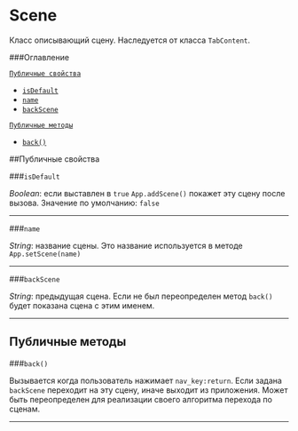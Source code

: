 # Scene

Класс описывающий сцену. Наследуется от класса `TabContent`.

###Оглавление


<a href="#Публичные-свойства">`Публичные свойства`</a>
* <a href="#isdefault">`isDefault`</a>
* <a href="#name">`name`</a>
* <a href="#backscene">`backScene`</a>

<a href="#Публичные-методы">`Публичные методы`</a>
* <a href="#back">`back()`</a>




##Публичные свойства

###`isDefault`

*Boolean*: если выставлен в `true` `App.addScene()` покажет эту сцену после вызова. Значение по умолчанию: `false`

* * *


###`name`

*String*: название сцены. Это название используется в методе `App.setScene(name)`

* * *

###`backScene`

*String*: предыдущая сцена. Если не был переопределен метод `back()` будет показана сцена с этим именем.


* * *


## Публичные методы

###`back()`

Вызывается когда пользователь нажимает `nav_key:return`. Если задана `backScene` переходит на эту сцену, иначе выходит из приложения.
Может быть переопределен для реализации своего алгоритма перехода по сценам.

* * *

